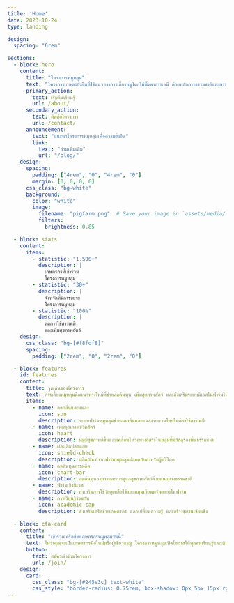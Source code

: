 ```yaml
---
title: 'Home'
date: 2023-10-24
type: landing

design:
  spacing: "6rem"

sections:
  - block: hero
    content:
      title: "โครงการหมูหลุม"
      text: "โครงการเกษตรยั่งยืนที่ใช้แนวทางการเลี้ยงหมูโดยไม่พึ่งพาสารเคมี ด้วยหลักการธรรมชาติและการจัดการอินทรีย์"
      primary_action:
        text: เริ่มต้นเรียนรู้
        url: /about/
      secondary_action:
        text: ติดต่อโครงการ
        url: /contact/
      announcement:
        text: "แนะนำโครงการหมูหลุมเพื่อความยั่งยืน"
        link:
          text: "อ่านเพิ่มเติม"
          url: "/blog/"
    design:
      spacing:
        padding: ["4rem", "0", "4rem", "0"]
        margin: [0, 0, 0, 0]
      css_class: "bg-white"
      background:
        color: "white"
        image:
          filename: "pigfarm.png"  # Save your image in `assets/media/`
          filters:
            brightness: 0.85

  - block: stats
    content:
      items:
        - statistic: "1,500+"
          description: |
            เกษตรกรที่เข้าร่วม  
            โครงการหมูหลุม
        - statistic: "30+"
          description: |
            จังหวัดที่มีการขยาย  
            โครงการหมูหลุม
        - statistic: "100%"
          description: |
            ลดการใช้สารเคมี  
            และเพิ่มสุขภาพสัตว์
    design:
      css_class: "bg-[#f8fdf8]"
      spacing:
        padding: ["2rem", "0", "2rem", "0"]

  - block: features
    id: features
    content:
      title: จุดเด่นของโครงการ
      text: การเลี้ยงหมูหลุมคือแนวทางใหม่ที่ช่วยลดต้นทุน เพิ่มสุขภาพสัตว์ และส่งเสริมระบบนิเวศในฟาร์มให้ยั่งยืน
      items:
        - name: ลดกลิ่นและแมลง
          icon: sun
          description: ระบบฟาร์มหมูหลุมช่วยลดกลิ่นและแมลงรบกวนโดยไม่ต้องใช้สารเคมี
        - name: เพิ่มคุณภาพชีวิตสัตว์
          icon: heart
          description: หมูมีสุขภาพดีขึ้นและเคลื่อนไหวอย่างอิสระในหลุมที่มีวัสดุรองพื้นธรรมชาติ
        - name: ผลผลิตปลอดภัย
          icon: shield-check
          description: ผลิตภัณฑ์จากฟาร์มหมูหลุมปลอดภัยสำหรับผู้บริโภค
        - name: ลดต้นทุนการผลิต
          icon: chart-bar
          description: ลดต้นทุนอาหารและการดูแลสุขภาพสัตว์ด้วยแนวทางธรรมชาติ
        - name: ฟาร์มเชิงนิเวศ
          description: ส่งเสริมการใช้วัสดุเหลือใช้และหมุนเวียนทรัพยากรในฟาร์ม
        - name: การเรียนรู้ร่วมกัน
          icon: academic-cap
          description: ส่งเสริมเครือข่ายเกษตรกร แลกเปลี่ยนความรู้ และสร้างชุมชนเข้มแข็ง

  - block: cta-card
    content:
      title: "เข้าร่วมเครือข่ายเกษตรกรหมูหลุมวันนี้"
      text: ไม่ว่าคุณจะเป็นเกษตรกรมือใหม่หรือผู้เชี่ยวชาญ โครงการหมูหลุมเปิดโอกาสให้ทุกคนเรียนรู้และเติบโตไปด้วยกัน
      button:
        text: สมัครเข้าร่วมโครงการ
        url: /join/
    design:
      card:
        css_class: "bg-[#245e3c] text-white"
        css_style: "border-radius: 0.75rem; box-shadow: 0px 5px 15px rgba(0,0,0,0.1);"
---
```

